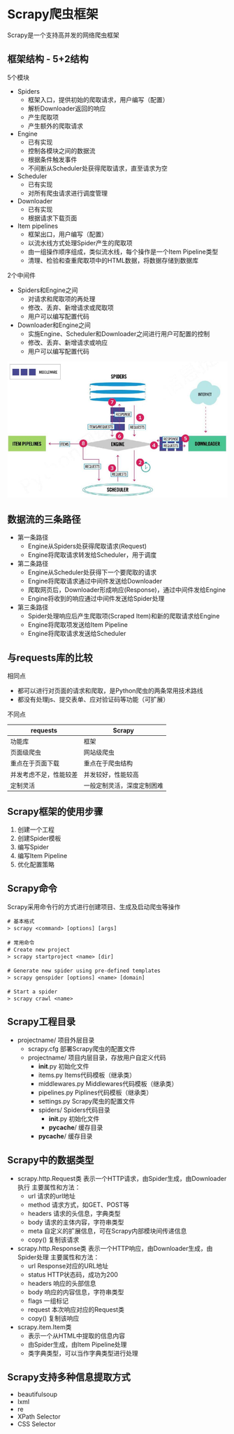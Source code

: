 # Scrapy爬虫框架

Scrapy是一个支持高并发的网络爬虫框架

## 框架结构 - 5+2结构

5个模块
- Spiders 
    - 框架入口，提供初始的爬取请求，用户编写（配置）
    - 解析Downloader返回的响应
    - 产生爬取项
    - 产生额外的爬取请求
- Engine 
    - 已有实现
    - 控制各模块之间的数据流
    - 根据条件触发事件
    - 不间断从Scheduler处获得爬取请求，直至请求为空
- Scheduler 
    - 已有实现
    - 对所有爬虫请求进行调度管理
- Downloader 
    - 已有实现
    - 根据请求下载页面
- Item pipelines 
    - 框架出口，用户编写（配置）
    - 以流水线方式处理Spider产生的爬取项
    - 由一组操作顺序组成，类似流水线，每个操作是一个Item Pipeline类型
    - 清理、检验和查重爬取项中的HTML数据，将数据存储到数据库

2个中间件
- Spiders和Engine之间
    - 对请求和爬取项的再处理
    - 修改、丢弃、新增请求或爬取项
    - 用户可以编写配置代码
- Downloader和Engine之间
    - 实施Engine、Scheduler和Downloader之间进行用户可配置的控制
    - 修改、丢弃、新增请求或响应
    - 用户可以编写配置代码

![Scrapy框架结构](./scrapy_structure.jpg)

## 数据流的三条路径

- 第一条路径
    - Engine从Spiders处获得爬取请求(Request)
    - Engine将爬取请求转发给Scheduler，用于调度
- 第二条路径
    - Engine从Scheduler处获得下一个要爬取的请求
    - Engine将爬取请求通过中间件发送给Downloader
    - 爬取网页后，Downloader形成响应(Response)，通过中间件发给Engine
    - Engine将收到的响应通过中间件发送给Spider处理
- 第三条路径
    - Spider处理响应后产生爬取项(Scraped Item)和新的爬取请求给Engine
    - Engine将爬取项发送给Item Pipeline
    - Engine将爬取请求发送给Scheduler

## 与requests库的比较

相同点
- 都可以进行对页面的请求和爬取，是Python爬虫的两条常用技术路线
- 都没有处理js、提交表单、应对验证码等功能（可扩展）

不同点

| requests | Scrapy |
| --- | --- |
| 功能库 | 框架 |
| 页面级爬虫 | 网站级爬虫 |
| 重点在于页面下载 | 重点在于爬虫结构 |
| 并发考虑不足，性能较差 | 并发较好，性能较高 |
| 定制灵活 | 一般定制灵活，深度定制困难 |

## Scrapy框架的使用步骤

1. 创建一个工程
2. 创建Spider模板
3. 编写Spider
4. 编写Item Pipeline
5. 优化配置策略

## Scrapy命令

Scrapy采用命令行的方式进行创建项目、生成及启动爬虫等操作

```
# 基本格式
> scrapy <command> [options] [args]

# 常用命令
# Create new project
> scrapy startproject <name> [dir]

# Generate new spider using pre-defined templates
> scrapy genspider [options] <name> [domain]

# Start a spider
> scrapy crawl <name>
```

## Scrapy工程目录

- projectname/             项目外层目录   
    - scrapy.cfg           部署Scrapy爬虫的配置文件
    - projectname/         项目内层目录，存放用户自定义代码
        - __init__.py      初始化文件
        - items.py         Items代码模板（继承类）
        - middlewares.py   Middlewares代码模板（继承类）
        - pipelines.py     Piplines代码模板（继承类）
        - settings.py      Scrapy爬虫的配置文件
        - spiders/         Spiders代码目录
            - __init__.py  初始化文件
            - __pycache__/ 缓存目录
        - __pycache__/     缓存目录

## Scrapy中的数据类型

- scrapy.http.Request类
    表示一个HTTP请求，由Spider生成，由Downloader执行
    主要属性和方法：
    - url 请求的url地址
    - method 请求方式，如GET、POST等
    - headers 请求的头信息，字典类型
    - body 请求的主体内容，字符串类型
    - meta 自定义的扩展信息，可在Scrapy内部模块间传递信息
    - copy() 复制该请求
- scrapy.http.Response类
    表示一个HTTP响应，由Downloader生成，由Spider处理
    主要属性和方法：
    - url Response对应的URL地址
    - status HTTP状态码，成功为200
    - headers 响应的头部信息
    - body 响应的内容信息，字符串类型
    - flags 一组标记
    - request 本次响应对应的Request类
    - copy() 复制该响应
- scrapy.item.Item类
    - 表示一个从HTML中提取的信息内容
    - 由Spider生成，由Item Pipeline处理
    - 类字典类型，可以当作字典类型进行处理

## Scrapy支持多种信息提取方式

- beautifulsoup
- lxml
- re
- XPath Selector
- CSS Selector












